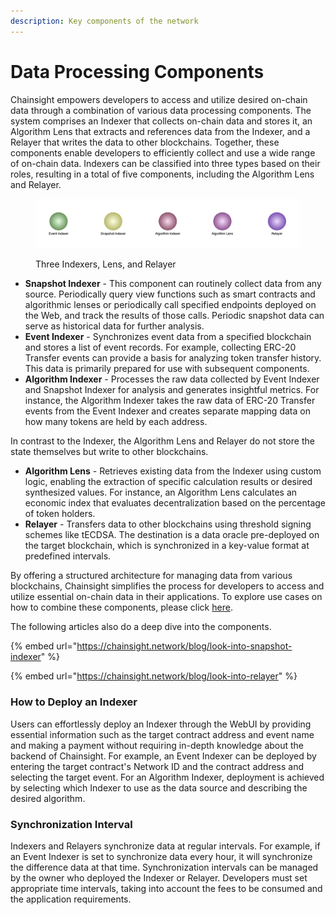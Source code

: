 ```yaml
---
description: Key components of the network
---
```


# Data Processing Components

Chainsight empowers developers to access and utilize desired on-chain data through a combination of various data processing components. The system comprises an Indexer that collects on-chain data and stores it, an Algorithm Lens that extracts and references data from the Indexer, and a Relayer that writes the data to other blockchains. Together, these components enable developers to efficiently collect and use a wide range of on-chain data. Indexers can be classified into three types based on their roles, resulting in a total of five components, including the Algorithm Lens and Relayer.

<figure><img src="../.gitbook/assets/Screenshot 2023-04-26 at 10.42.32.png" alt=""><figcaption><p>Three Indexers, Lens, and Relayer</p></figcaption></figure>

* **Snapshot Indexer** - This component can routinely collect data from any source. Periodically query view functions such as smart contracts and algorithmic lenses or periodically call specified endpoints deployed on the Web, and track the results of those calls. Periodic snapshot data can serve as historical data for further analysis.
* **Event Indexer** - Synchronizes event data from a specified blockchain and stores a list of event records. For example, collecting ERC-20 Transfer events can provide a basis for analyzing token transfer history. This data is primarily prepared for use with subsequent components.
* **Algorithm Indexer** - Processes the raw data collected by Event Indexer and Snapshot Indexer for analysis and generates insightful metrics. For instance, the Algorithm Indexer takes the raw data of ERC-20 Transfer events from the Event Indexer and creates separate mapping data on how many tokens are held by each address.

In contrast to the Indexer, the Algorithm Lens and Relayer do not store the state themselves but write to other blockchains.

* **Algorithm Lens** - Retrieves existing data from the Indexer using custom logic, enabling the extraction of specific calculation results or desired synthesized values. For instance, an Algorithm Lens calculates an economic index that evaluates decentralization based on the percentage of token holders.
* **Relayer** - Transfers data to other blockchains using threshold signing schemes like tECDSA. The destination is a data oracle pre-deployed on the target blockchain, which is synchronized in a key-value format at predefined intervals.

By offering a structured architecture for managing data from various blockchains, Chainsight simplifies the process for developers to access and utilize essential on-chain data in their applications. To explore use cases on how to combine these components, please click [here](../use-cases/exploring-chainsights-potential/demo1-decentralization-assessment.md).

The following articles also do a deep dive into the components.

{% embed url="https://chainsight.network/blog/look-into-snapshot-indexer" %}

{% embed url="https://chainsight.network/blog/look-into-relayer" %}

### How to Deploy an Indexer

Users can effortlessly deploy an Indexer through the WebUI by providing essential information such as the target contract address and event name and making a payment without requiring in-depth knowledge about the backend of Chainsight. For example, an Event Indexer can be deployed by entering the target contract's Network ID and the contract address and selecting the target event. For an Algorithm Indexer, deployment is achieved by selecting which Indexer to use as the data source and describing the desired algorithm.

### Synchronization Interval

Indexers and Relayers synchronize data at regular intervals. For example, if an Event Indexer is set to synchronize data every hour, it will synchronize the difference data at that time. Synchronization intervals can be managed by the owner who deployed the Indexer or Relayer. Developers must set appropriate time intervals, taking into account the fees to be consumed and the application requirements.
